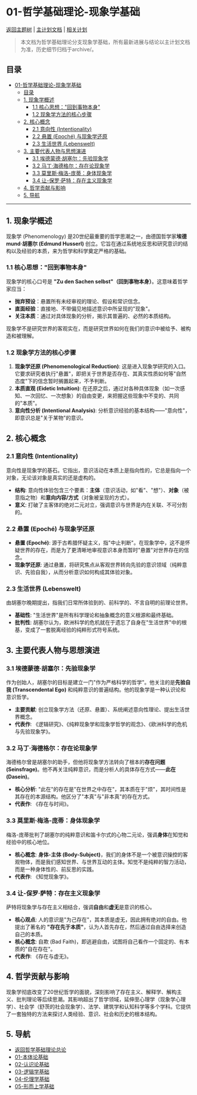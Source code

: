 # 01-哲学基础理论-现象学基础

[返回主题树](../00-主题树与内容索引.md) | [主计划文档](../00-形式化架构理论统一计划.md) | [相关计划](../递归合并计划.md)

> 本文档为哲学基础理论分支现象学基础，所有最新进展与结论以主计划文档为准，历史细节归档于archive/。

## 目录

- [01-哲学基础理论-现象学基础](#01-哲学基础理论-现象学基础)
  - [目录](#目录)
  - [1. 现象学概述](#1-现象学概述)
    - [1.1 核心思想："回到事物本身"](#11-核心思想回到事物本身)
    - [1.2 现象学方法的核心步骤](#12-现象学方法的核心步骤)
  - [2. 核心概念](#2-核心概念)
    - [2.1 意向性 (Intentionality)](#21-意向性-intentionality)
    - [2.2 悬置 (Epoché) 与现象学还原](#22-悬置-epoché-与现象学还原)
    - [2.3 生活世界 (Lebenswelt)](#23-生活世界-lebenswelt)
  - [3. 主要代表人物与思想演进](#3-主要代表人物与思想演进)
    - [3.1 埃德蒙德·胡塞尔：先验现象学](#31-埃德蒙德胡塞尔先验现象学)
    - [3.2 马丁·海德格尔：存在论现象学](#32-马丁海德格尔存在论现象学)
    - [3.3 莫里斯·梅洛-庞蒂：身体现象学](#33-莫里斯梅洛-庞蒂身体现象学)
    - [3.4 让-保罗·萨特：存在主义现象学](#34-让-保罗萨特存在主义现象学)
  - [4. 哲学贡献与影响](#4-哲学贡献与影响)
  - [5. 导航](#5-导航)

---

## 1. 现象学概述

现象学 (Phenomenology) 是20世纪最重要的哲学思潮之一，由德国哲学家**埃德mund·胡塞尔 (Edmund Husserl)** 创立。它旨在通过系统地反思和研究意识的结构以及经验的本质，来为哲学和科学奠定严格的基础。

### 1.1 核心思想："回到事物本身"

现象学的核心口号是 **"Zu den Sachen selbst"（回到事物本身）**。这意味着哲学家应当：

- **抛弃预设**：悬置所有未经审视的理论、假设和常识信念。
- **直面经验**：直接地、不带偏见地描述意识中所呈现的"现象"。
- **关注本质**：通过对具体现象的分析，揭示其普遍的、必然的本质结构。

现象学不是研究世界的客观实在，而是研究世界如何在我们的意识中被给予、被构造和被理解。

### 1.2 现象学方法的核心步骤

1. **现象学还原 (Phenomenological Reduction)**: 这是进入现象学研究的入口。它要求研究者执行"悬置"，即把关于世界是否存在、其真实性质如何等"自然态度"下的信念暂时搁置起来，不予判断。
2. **本质直观 (Eidetic Intuition)**: 在还原之后，通过对各种具体现象（如一次感知、一次回忆、一次想象）的自由变更，来把握这些现象中不变的、共同的"本质"。
3. **意向性分析 (Intentional Analysis)**: 分析意识经验的基本结构——"意向性"，即意识总是"关于某物"的意识。

## 2. 核心概念

### 2.1 意向性 (Intentionality)

意向性是现象学的基石。它指出，意识活动在本质上是指向性的，它总是指向一个对象，无论该对象是真实的还是虚构的。

- **结构**: 意向性体验包含三个要素：**主体**（意识活动，如"看"、"想"）、**对象**（被意指之物）和**意向内容/方式**（对象被呈现的方式）。
- **意义**: 打破了主客体的绝对二元对立，强调意识与世界是内在关联、不可分割的。

### 2.2 悬置 (Epoché) 与现象学还原

- **悬置 (Epoché)**: 源于古希腊怀疑主义，指"中止判断"。在现象学中，这不是怀疑世界的存在，而是为了更清晰地审视意识本身而暂时"悬置"对世界存在的信念。
- **现象学还原**: 通过悬置，将研究焦点从客观世界转向先验的意识领域（纯粹意识、先验自我），从而分析意识如何构成其体验对象。

### 2.3 生活世界 (Lebenswelt)

由胡塞尔晚期提出，指我们日常所体验到的、前科学的、不言自明的前理论世界。

- **基础性**: "生活世界"是所有科学理论和抽象概念的意义根源和最终基础。
- **批判性**: 胡塞尔认为，欧洲科学的危机就在于遗忘了自身在"生活世界"中的根基，变成了一套脱离经验的纯粹形式符号系统。

## 3. 主要代表人物与思想演进

### 3.1 埃德蒙德·胡塞尔：先验现象学

作为创始人，胡塞尔的目标是建立一门"作为严格科学的哲学"。他关注的是**先验自我 (Transcendental Ego)** 和纯粹意识的普遍结构。他的现象学是一种认识论和意识哲学。

- **主要贡献**: 创立现象学方法（还原、悬置）、系统阐述意向性理论、提出生活世界概念。
- **代表作**: 《逻辑研究》、《纯粹现象学和现象学哲学的观念》、《欧洲科学的危机与先验现象学》。

### 3.2 马丁·海德格尔：存在论现象学

海德格尔曾是胡塞尔的助手，但他将现象学方法转向了根本的**存在问题 (Seinsfrage)**。他不再关注纯粹意识，而是分析人的具体存在方式——**此在 (Dasein)**。

- **核心分析**: "此在"的存在是"在世界之中存在"，其本质在于"烦"，其时间性是其存在的本源结构。他区分了"本真"与"非本真"的存在方式。
- **代表作**: 《存在与时间》。

### 3.3 莫里斯·梅洛-庞蒂：身体现象学

梅洛-庞蒂批判了胡塞尔的纯粹意识和笛卡尔式的心物二元论，强调**身体**在知觉和经验中的核心地位。

- **核心概念**: **身体-主体 (Body-Subject)**，我们的身体不是一个被意识操控的客观物体，而是我们感知世界、与世界互动的主体。知觉不是纯粹的智力活动，而是一种身体性的、前反思的实践。
- **代表作**: 《知觉现象学》。

### 3.4 让-保罗·萨特：存在主义现象学

萨特将现象学与存在主义相结合，强调**自由**和**虚无**是意识的核心。

- **核心观点**: 人的意识是"为己存在"，其本质是虚无，因此拥有绝对的自由。他提出了著名的 **"存在先于本质"**，认为人首先存在，然后通过自由选择来创造自己的本质。
- **核心概念**: 自欺 (Bad Faith)，即逃避自由，试图将自己看作一个固定的、有本质的"自在存在"。
- **代表作**: 《存在与虚无》。

## 4. 哲学贡献与影响

现象学彻底改变了20世纪哲学的面貌，深刻影响了存在主义、解释学、解构主义、批判理论等后续思潮。其影响超出了哲学领域，延伸至心理学（现象学心理学）、社会学（舒茨的社会现象学）、法学、建筑学和认知科学等多个学科。它提供了一套独特的方法来探讨人类经验、意识、社会和历史的根本结构。

## 5. 导航

- [返回哲学基础理论总论](00-哲学基础理论总论.md)
- [01-本体论基础](01-本体论基础.md)
- [02-认识论基础](02-认识论基础.md)
- [03-逻辑学基础](03-逻辑学基础.md)
- [04-伦理学基础](04-伦理学基础.md)
- [05-形而上学基础](05-形而上学基础.md)
